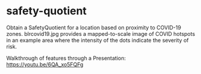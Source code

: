 # safety-quotient
Obtain a SafetyQuotient for a location based on proximity to COVID-19 zones.
blrcovid19.jpg provides a mapped-to-scale image of COVID hotspots in an example area where the intensity of the dots indicate the severity of risk.

Walkthrough of features through a Presentation:
https://youtu.be/6QA_xo5FQFg

